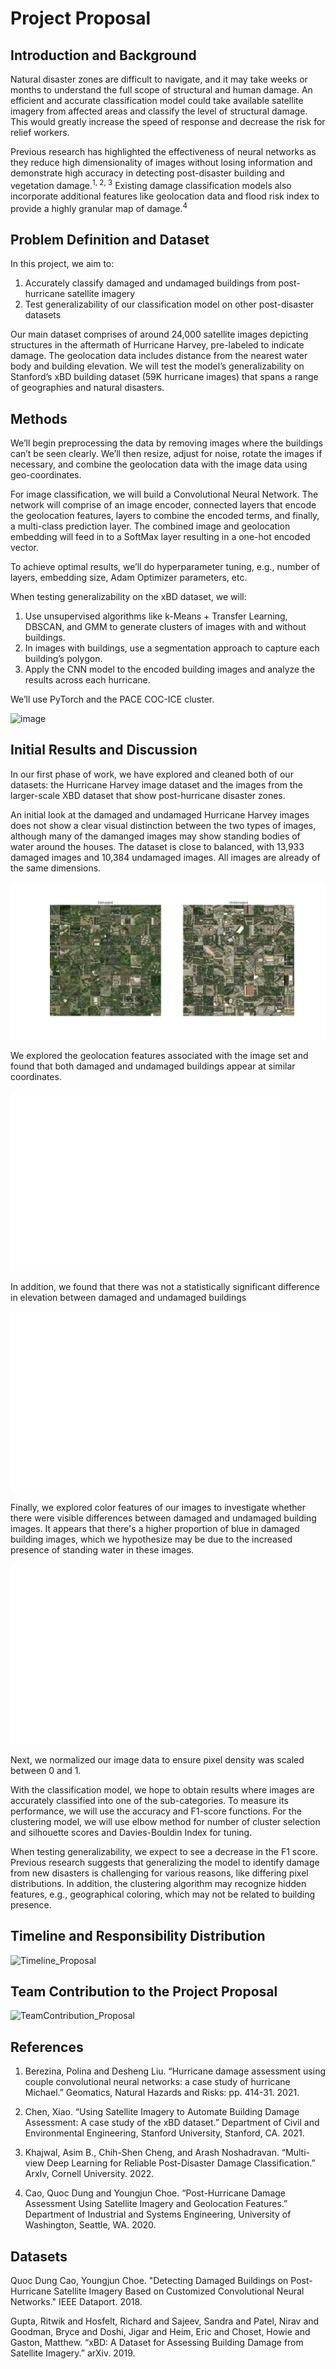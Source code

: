 # Project Proposal

## Introduction and Background

Natural disaster zones are difficult to navigate, and it may take weeks or months to understand the full scope of structural and human damage. An efficient and accurate classification model could take available satellite imagery from affected areas and classify the level of structural damage. This would greatly increase the speed of response and decrease the risk for relief workers. 

Previous research has highlighted the effectiveness of neural networks as they reduce high dimensionality of images without losing information and demonstrate high accuracy in detecting post-disaster building and vegetation damage.<sup>1, 2, 3</sup> Existing damage classification models also incorporate additional features like geolocation data and flood risk index to provide a highly granular map of damage.<sup>4</sup>

## Problem Definition and Dataset

In this project, we aim to: 

1.	Accurately classify damaged and undamaged buildings from post-hurricane satellite imagery  
2.	Test generalizability of our classification model on other post-disaster datasets 

Our main dataset comprises of around 24,000 satellite images depicting structures in the aftermath of Hurricane Harvey, pre-labeled to indicate damage. The geolocation data includes distance from the nearest water body and building elevation. We will test the model’s generalizability on Stanford’s xBD building dataset (59K hurricane images) that spans a range of geographies and natural disasters. 


## Methods

We’ll begin preprocessing the data by removing images where the buildings can’t be seen clearly. We’ll then resize, adjust for noise, rotate the images if necessary, and combine the geolocation data with the image data using geo-coordinates. 

For image classification, we will build a Convolutional Neural Network. The network will comprise of an image encoder, connected layers that encode the geolocation features, layers to combine the encoded terms, and finally, a multi-class prediction layer. The combined image and geolocation embedding will feed in to a SoftMax layer resulting in a one-hot encoded vector. 

To achieve optimal results, we’ll do hyperparameter tuning, e.g., number of layers, embedding size, Adam Optimizer parameters, etc. 

When testing generalizability on the xBD dataset, we will: 

1.	Use unsupervised algorithms like k-Means + Transfer Learning, DBSCAN, and GMM to generate clusters of images with and without buildings.  
2.	In images with buildings, use a segmentation approach to capture each building’s polygon. 
3.	Apply the CNN model to the encoded building images and analyze the results across each hurricane. 

We’ll use PyTorch and the PACE COC-ICE cluster. 

![image](https://user-images.githubusercontent.com/95386379/219880890-f71051e4-094b-46a7-afb5-b80021993729.png)

## Initial Results and Discussion

In our first phase of work, we have explored and cleaned both of our datasets: the Hurricane Harvey image dataset and the images from the larger-scale XBD dataset that show post-hurricane disaster zones.  

An initial look at the damaged and undamaged Hurricane Harvey images does not show a clear visual distinction between the two types of images, although many of the damanged images may show standing bodies of water around the houses. The dataset is close to balanced, with 13,933 damaged images and 10,384 undamaged images. All images are already of the same dimensions.

![image](damaged_undamaged_images.png)

We explored the geolocation features associated with the image set and found that both damaged and undamaged buildings appear at similar coordinates. 

![image](damaged_undamaged.png)

In addition, we found that there was not a statistically significant difference in elevation between damaged and undamaged buildings

![image](elevation.png)

Finally, we explored color features of our images to investigate whether there were visible differences between damaged and undamaged building images. It appears that there's a higher proportion of blue in damaged building images, which we hypothesize may be due to the increased presence of standing water in these images.

![image](color_scatters.png)

Next, we normalized our image data to ensure pixel density was scaled between 0 and 1.

With the classification model, we hope to obtain results where images are accurately classified into one of the sub-categories. To measure its performance, we will use the accuracy and F1-score functions. For the clustering model, we will use elbow method for number of cluster selection and silhouette scores and Davies-Bouldin Index for tuning. 

When testing generalizability, we expect to see a decrease in the F1 score. Previous research suggests that generalizing the model to identify damage from new disasters is challenging for various reasons, like differing pixel distributions. In addition, the clustering algorithm may recognize hidden features, e.g., geographical coloring, which may not be related to building presence. 

## Timeline and Responsibility Distribution

<img width="430" alt="Timeline_Proposal" src="https://user-images.githubusercontent.com/76833593/221018129-a13bf99d-dd6d-4744-8114-2f6899812a75.PNG">

## Team Contribution to the Project Proposal

<img width="275" alt="TeamContribution_Proposal" src="https://user-images.githubusercontent.com/76833593/221018157-a236c1c9-70d0-4abe-8053-3a8f7da79a8e.PNG">

## References
1. Berezina, Polina and Desheng Liu. “Hurricane damage assessment using couple convolutional neural networks: a case study of hurricane Michael.” Geomatics, Natural Hazards and Risks: pp. 414-31. 2021.

2. Chen, Xiao. “Using Satellite Imagery to Automate Building Damage Assessment: A case study of the xBD dataset.” Department of Civil and Environmental Engineering, Stanford University, Stanford, CA. 2021.

3. Khajwal, Asim B., Chih-Shen Cheng, and Arash Noshadravan. “Multi-view Deep Learning for Reliable Post-Disaster Damage Classification.” ArxIv, Cornell University. 2022.

4. Cao, Quoc Dung and Youngjun Choe. “Post-Hurricane Damage Assessment Using Satellite Imagery and Geolocation Features.” Department of Industrial and Systems Engineering, University of Washington, Seattle, WA. 2020.


## Datasets

Quoc Dung Cao, Youngjun Choe. "Detecting Damaged Buildings on Post-Hurricane Satellite Imagery Based on Customized Convolutional Neural Networks." IEEE Dataport. 2018.

Gupta, Ritwik and Hosfelt, Richard and Sajeev, Sandra and Patel, Nirav and Goodman, Bryce and Doshi, Jigar and Heim, Eric and Choset, Howie and Gaston, Matthew. “xBD: 
A Dataset for Assessing Building Damage from Satellite Imagery.” arXiv. 2019.


